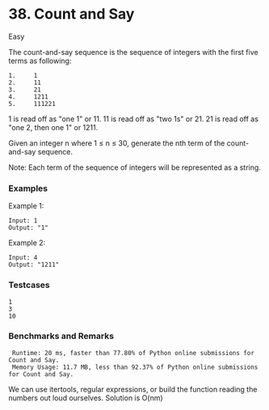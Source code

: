 # 38. Count and Say

Easy

The count-and-say sequence is the sequence of integers with the first five terms as following:

```
1.     1
2.     11
3.     21
4.     1211
5.     111221
```

1 is read off as "one 1" or 11.
11 is read off as "two 1s" or 21.
21 is read off as "one 2, then one 1" or 1211.

Given an integer n where 1 ≤ n ≤ 30, generate the nth term of the count-and-say sequence.

Note: Each term of the sequence of integers will be represented as a string.

### Examples

Example 1:
```
Input: 1
Output: "1"
```

Example 2:
```
Input: 4
Output: "1211"
```

### Testcases
```
1
3
10
```

### Benchmarks and Remarks

```
 Runtime: 20 ms, faster than 77.80% of Python online submissions for Count and Say.
 Memory Usage: 11.7 MB, less than 92.37% of Python online submissions for Count and Say.
```

We can use itertools, regular expressions, or build the function reading the numbers out loud ourselves. Solution is O(nm)

